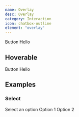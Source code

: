 ```yaml
---
name: Overlay
desc: Overlay
category: Interaction
icon: chatbox-outline
element: "overlay"
---
```


<core-knobs element="core-overlay">
<core-overlay>
  <core-button slot="trigger" full>Button</core-button>
  <core-box slot="content" p="sm" depth="sm">
    <core-text>Hello</core-text>
  </core-box>
</core-overlay>
</core-knobs>

## Hoverable

<core-overlay hoverable>
  <core-button slot="trigger" full>Button</core-button>
  <core-box slot="content" p="sm" depth="sm">
    <core-text>Hello</core-text>
  </core-box>
</core-overlay>
</core-knobs>

## Examples

### Select

<core-knobs hideTabs element="core-overlay">
<style>
  #menu {
    padding: var(--core-space-xs);
  }
  #menu core-menu-item {
    border-radius: var(--core-border-radius-default);
  }
</style>

<core-overlay id="overlay" position-x="left" position-y="bottom">
  <core-button id="trigger" slot="trigger" full>
    <span>Select an option</span>
    <ion-icon slot="end" name="chevron-down-outline"></ion-icon>
  </core-button>
  <core-box style="width: 200px" bg="white" slot="content" depth="sm" >
    <core-menu id="menu" bordered>
      <core-menu-item>Option 1</core-menu-item>
      <core-menu-item>Option 2</core-menu-item>
    </core-menu>
  </core-box>
</core-overlay>

<script>
  const overlay = document.querySelector('#overlay');
  const trigger = document.querySelector('#trigger');
  const triggerText = trigger.querySelector('span');
  const menu = document.querySelector('#menu');

  menu.addEventListener('click', e => {
    overlay.open = false;
    trigger.focus();
    triggerText.textContent = e.target.textContent;
  })
  
  trigger.addEventListener('keydown', e => {
    if (e.keyCode === 40) {
      e.preventDefault();
      if (overlay.open) {
        const menuItems = [...document.querySelectorAll('#menu > *')];
        menuItems[0].focus();
      } else {
        overlay.open = true;
      }
    }
  })
</script>

</core-knobs>
